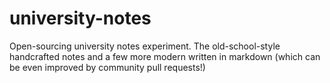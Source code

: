 # university-notes
Open-sourcing university notes experiment. The old-school-style handcrafted notes and a few more modern written in markdown (which can be even improved by community pull requests!)
